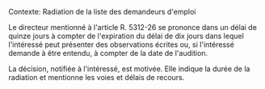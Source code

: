 Contexte: Radiation de la liste des demandeurs d'emploi

Le directeur mentionné à l'article R. 5312-26 se prononce dans un délai de quinze jours à compter de l'expiration du délai de dix jours dans lequel l'intéressé peut présenter des observations écrites ou, si l'intéressé demande à être entendu, à compter de la date de l'audition.

La décision, notifiée à l'intéressé, est motivée. Elle indique la durée de la radiation et mentionne les voies et délais de recours.